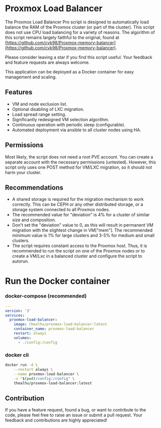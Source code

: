 
# Proxmox Load Balancer

The Proxmox Load Balancer Pro script is designed to automatically load balance the RAM of the Proxmox cluster (or part of the cluster). This script does not use CPU load balancing for a variety of reasons. The algorithm of this script remains largely faithful to the original, found at [https://github.com/cvk98/Proxmox-memory-balancer](https://github.com/cvk98/Proxmox-memory-balancer).

Please consider leaving a star if you find this script useful. Your feedback and feature requests are always welcome.

This application can be deployed as a Docker container for easy management and scaling.

## Features

-   VM and node exclusion list.
-   Optional disabling of LXC migration.
-   Load spread range setting.
-   Significantly redesigned VM selection algorithm.
-   Continuous operation with periodic sleep (configurable).
-   Automated deployment via ansible to all cluster nodes using HA.

## Permissions

Most likely, the script does not need a root PVE account. You can create a separate account with the necessary permissions (untested). However, this script only uses one POST method for VM/LXC migration, so it should not harm your cluster.

## Recommendations

-   A shared storage is required for the migration mechanism to work correctly. This can be CEPH or any other distributed storage, or a storage system connected to all Proxmox nodes.
-   The recommended value for "deviation" is 4% for a cluster of similar size and composition.
-   Don't set the "deviation" value to 0, as this will result in permanent VM migration with the slightest change in VM["mem"]. The recommended minimum value is 1% for large clusters and 3-5% for medium and small clusters.
-   The script requires constant access to the Proxmox host. Thus, it is recommended to run the script on one of the Proxmox nodes or to create a VM/Lxc in a balanced cluster and configure the script to autorun.


# Run the Docker container

### docker-compose (recommended)

```yaml
---
version: '3'
services:
  proxmox-load-balancer:
    image: thealhu/proxmox-load-balancer:latest
    container_name: proxmox-load-balancer
    restart: always
    volumes:
      - ./config:/config
```

### docker cli 

```bash
docker run -d \
	--restart always \
	--name proxmox-load-balancer \
	-v "$(pwd)/config:/config" \
	thealhu/proxmox-load-balancer:latest
```


## Contribution

If you have a feature request, found a bug, or want to contribute to the code, please feel free to raise an issue or submit a pull request. Your feedback and contributions are highly appreciated!
